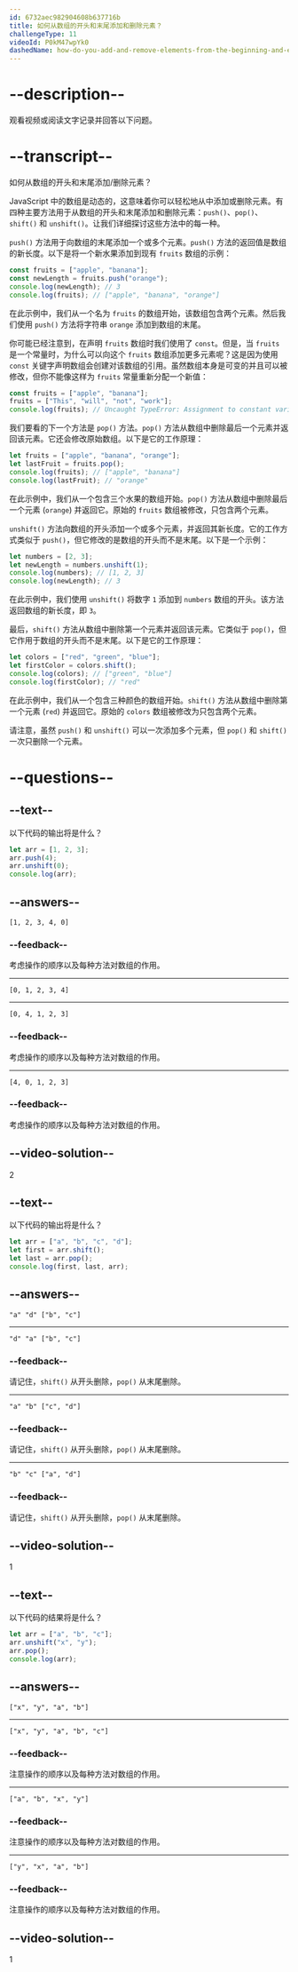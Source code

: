 ```yaml
---
id: 6732aec982904608b637716b
title: 如何从数组的开头和末尾添加和删除元素？
challengeType: 11
videoId: P0kM47wpYk0
dashedName: how-do-you-add-and-remove-elements-from-the-beginning-and-end-of-an-array
---
```


# --description--

观看视频或阅读文字记录并回答以下问题。

# --transcript--

如何从数组的开头和末尾添加/删除元素？

JavaScript 中的数组是动态的，这意味着你可以轻松地从中添加或删除元素。有四种主要方法用于从数组的开头和末尾添加和删除元素：`push()`、`pop()`、`shift()` 和 `unshift()`。让我们详细探讨这些方法中的每一种。

`push()` 方法用于向数组的末尾添加一个或多个元素。`push()` 方法的返回值是数组的新长度。以下是将一个新水果添加到现有 `fruits` 数组的示例：

```js
const fruits = ["apple", "banana"];
const newLength = fruits.push("orange");
console.log(newLength); // 3
console.log(fruits); // ["apple", "banana", "orange"]
```

在此示例中，我们从一个名为 `fruits` 的数组开始，该数组包含两个元素。然后我们使用 `push()` 方法将字符串 `orange` 添加到数组的末尾。

你可能已经注意到，在声明 `fruits` 数组时我们使用了 `const`。但是，当 `fruits` 是一个常量时，为什么可以向这个 `fruits` 数组添加更多元素呢？这是因为使用 `const` 关键字声明数组会创建对该数组的引用。虽然数组本身是可变的并且可以被修改，但你不能像这样为 `fruits` 常量重新分配一个新值：

```js
const fruits = ["apple", "banana"];
fruits = ["This", "will", "not", "work"];
console.log(fruits); // Uncaught TypeError: Assignment to constant variable.
```

我们要看的下一个方法是 `pop()` 方法。`pop()` 方法从数组中删除最后一个元素并返回该元素。它还会修改原始数组。以下是它的工作原理：

```js
let fruits = ["apple", "banana", "orange"];
let lastFruit = fruits.pop();
console.log(fruits); // ["apple", "banana"]
console.log(lastFruit); // "orange"
```

在此示例中，我们从一个包含三个水果的数组开始。`pop()` 方法从数组中删除最后一个元素 (`orange`) 并返回它。原始的 `fruits` 数组被修改，只包含两个元素。

`unshift()` 方法向数组的开头添加一个或多个元素，并返回其新长度。它的工作方式类似于 `push()`，但它修改的是数组的开头而不是末尾。以下是一个示例：

```js
let numbers = [2, 3];
let newLength = numbers.unshift(1);
console.log(numbers); // [1, 2, 3]
console.log(newLength); // 3
```

在此示例中，我们使用 `unshift()` 将数字 `1` 添加到 `numbers` 数组的开头。该方法返回数组的新长度，即 `3`。

最后，`shift()` 方法从数组中删除第一个元素并返回该元素。它类似于 `pop()`，但它作用于数组的开头而不是末尾。以下是它的工作原理：

```js
let colors = ["red", "green", "blue"];
let firstColor = colors.shift();
console.log(colors); // ["green", "blue"]
console.log(firstColor); // "red"
```

在此示例中，我们从一个包含三种颜色的数组开始。`shift()` 方法从数组中删除第一个元素 (`red`) 并返回它。原始的 `colors` 数组被修改为只包含两个元素。

请注意，虽然 `push()` 和 `unshift()` 可以一次添加多个元素，但 `pop()` 和 `shift()` 一次只删除一个元素。

# --questions--

## --text--

以下代码的输出将是什么？

```js
let arr = [1, 2, 3];
arr.push(4);
arr.unshift(0);
console.log(arr);
```

## --answers--

`[1, 2, 3, 4, 0]`

### --feedback--

考虑操作的顺序以及每种方法对数组的作用。

---

`[0, 1, 2, 3, 4]`

---

`[0, 4, 1, 2, 3]`

### --feedback--

考虑操作的顺序以及每种方法对数组的作用。

---

`[4, 0, 1, 2, 3]`

### --feedback--

考虑操作的顺序以及每种方法对数组的作用。

## --video-solution--

2

## --text--

以下代码的输出将是什么？

```js
let arr = ["a", "b", "c", "d"];
let first = arr.shift();
let last = arr.pop();
console.log(first, last, arr);
```

## --answers--

`"a" "d" ["b", "c"]`

---

`"d" "a" ["b", "c"]`

### --feedback--

请记住，`shift()` 从开头删除，`pop()` 从末尾删除。

---

`"a" "b" ["c", "d"]`

### --feedback--

请记住，`shift()` 从开头删除，`pop()` 从末尾删除。

---

`"b" "c" ["a", "d"]`

### --feedback--

请记住，`shift()` 从开头删除，`pop()` 从末尾删除。

## --video-solution--

1

## --text--

以下代码的结果将是什么？

```js
let arr = ["a", "b", "c"];
arr.unshift("x", "y");
arr.pop();
console.log(arr);
```

## --answers--

`["x", "y", "a", "b"]`

---

`["x", "y", "a", "b", "c"]`

### --feedback--

注意操作的顺序以及每种方法对数组的作用。

---

`["a", "b", "x", "y"]`

### --feedback--

注意操作的顺序以及每种方法对数组的作用。

---

`["y", "x", "a", "b"]`

### --feedback--

注意操作的顺序以及每种方法对数组的作用。

## --video-solution--

1
